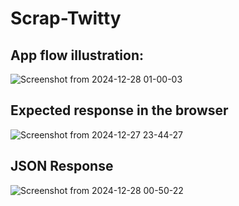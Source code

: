 # Scrap-Twitty
## App flow illustration: 
![Screenshot from 2024-12-28 01-00-03](https://github.com/user-attachments/assets/5ee89185-04bc-42d0-881b-d95c8e28a9d9)

## Expected response in the browser
![Screenshot from 2024-12-27 23-44-27](https://github.com/user-attachments/assets/1e5a2c49-1462-4055-a804-d40f9dc170f1)


## JSON Response
![Screenshot from 2024-12-28 00-50-22](https://github.com/user-attachments/assets/bd263997-da6d-4f59-b78b-69ac11aeb0a0)
